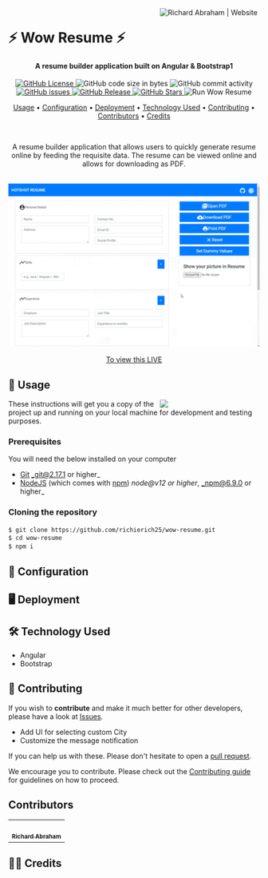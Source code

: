 <!-- markdownlint-disable -->
<a href="https://www.richierich25.com" target="_blank">
    <img alt="Richard Abraham | Website" src="https://user-images.githubusercontent.com/34006942/95367062-e827e000-08f1-11eb-8e6a-b28b6d0e9690.png" title="Richard Abraham | Website" align="right" width="200px" />
</a>

⚡️ Wow Resume ⚡️
======================

<h4 align="center">A resume builder application built on Angular & Bootstrap1
</h4>

<div align="center"> 

  <p align="center">
    <a href="https://github.com/richierich25/wow-resume/blob/main/LICENSE">
      <img src="https://img.shields.io/github/license/richierich25/wow-resume?color=blue" alt="GitHub License">
    </a>
    <img src="https://img.shields.io/github/languages/code-size/richierich25/wow-resume" alt="GitHub code size in bytes">
    <img src="https://img.shields.io/github/commit-activity/w/richierich25/wow-resume" alt="GitHub commit activity">
    <a href="https://github.com/richierich25/wow-resume/issues">
      <img src="https://img.shields.io/github/issues/richierich25/wow-resume" alt="GitHub issues">
    </a>
    <a href="https://github.com/richierich25/wow-resume/releases">
      <img src="https://img.shields.io/github/v/release/richierich25/wow-resume.svg?style=flat" alt="GitHub Release">
    </a>
      <a href="https://github.com/richierich25/wow-resume/stargazers">
      <img src="https://img.shields.io/github/stars/richierich25/wow-resume" alt="GitHub Stars">
    </a>
    <img src="https://github.com/richierich25/wow-resume/workflows/build/badge.svg" alt="Run Wow Resume">
  </p>

  <p align="center">
    <a href="#usage">Usage</a> •
    <a href="#configuration">Configuration</a> •
    <a href="#deployment">Deployment</a> •
    <a href="#technology-used">Technology Used</a> •
    <a href="#contributing">Contributing</a> •
    <a href="#contributors">Contributors</a> •
    <a href="#credits">Credits</a>
  </p>
  <br>

  <p>
    A resume builder application that allows users to quickly generate resume online by feeding the requisite data. The resume can be viewed online and allows for downloading as PDF. 
  </p>
  <br>

</div>

<img src="./wow-resume.gif">
<p align="center">
  <a href="">To view this LIVE</a>
</p>


## 📖 Usage

<img align="right" src="https://i.ibb.co/CJfW18H/ship.gif" width="200"/>

These instructions will get you a copy of the project up and running on your local machine for development and testing purposes.

### Prerequisites

You will need the below installed on your computer
- [Git](https://git-scm.com) _git@2.17.1 or higher_
- [NodeJS](https://nodejs.org/en/download/) (which comes with [npm](http://npmjs.com)) _node@v12 or higher_, _npm@6.9.0 or higher_


### Cloning the repository

```sh
$ git clone https://github.com/richierich25/wow-resume.git
$ cd wow-resume
$ npm i 
```

## 💨 Configuration



## 🖥️ Deployment



## 🛠️ Technology Used

- Angular
- Bootstrap

## 🤝 Contributing

If you wish to **contribute** and make it much better for other developers, please have a look at [Issues](https://github.com/richierich25/wow-resume/issues).

- Add UI for selecting custom City
- Customize the message notification

If you can help us with these. Please don't hesitate to open a [pull request](https://github.com/richierich25/wow-resume/pulls).

We encourage you to contribute. Please check out the [Contributing guide](CONTRIBUTING.md) for guidelines on how to proceed.

## Contributors

<!-- ALL-CONTRIBUTORS-LIST:START - Do not remove or modify this section -->
<table>
  <tr>
    <td align="center"><a href="htts://www.richierich25.com">
    <img src="https://user-images.githubusercontent.com/34006942/95364922-0e984c00-08ef-11eb-9e3b-48cfd6f844e7.jpg" width="100px;" alt=""/><br /><sub><b>Richard Abraham</b></sub></a></td>
  </tr>
</table>
<!-- ALL-CONTRIBUTORS-LIST:END -->


## 👏🏻 Credits


